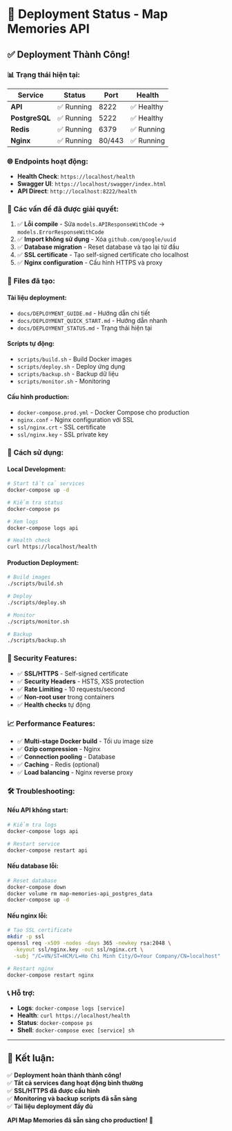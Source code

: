 # 🎉 Deployment Status - Map Memories API

## ✅ **Deployment Thành Công!**

### 📊 **Trạng thái hiện tại:**

| Service | Status | Port | Health |
|---------|--------|------|--------|
| **API** | ✅ Running | 8222 | ✅ Healthy |
| **PostgreSQL** | ✅ Running | 5222 | ✅ Healthy |
| **Redis** | ✅ Running | 6379 | ✅ Running |
| **Nginx** | ✅ Running | 80/443 | ✅ Running |

### 🌐 **Endpoints hoạt động:**

- **Health Check**: `https://localhost/health`
- **Swagger UI**: `https://localhost/swagger/index.html`
- **API Direct**: `http://localhost:8222/health`

### 🔧 **Các vấn đề đã được giải quyết:**

1. ✅ **Lỗi compile** - Sửa `models.APIResponseWithCode` → `models.ErrorResponseWithCode`
2. ✅ **Import không sử dụng** - Xóa `github.com/google/uuid`
3. ✅ **Database migration** - Reset database và tạo lại từ đầu
4. ✅ **SSL certificate** - Tạo self-signed certificate cho localhost
5. ✅ **Nginx configuration** - Cấu hình HTTPS và proxy

### 📁 **Files đã tạo:**

#### **Tài liệu deployment:**
- `docs/DEPLOYMENT_GUIDE.md` - Hướng dẫn chi tiết
- `docs/DEPLOYMENT_QUICK_START.md` - Hướng dẫn nhanh
- `docs/DEPLOYMENT_STATUS.md` - Trạng thái hiện tại

#### **Scripts tự động:**
- `scripts/build.sh` - Build Docker images
- `scripts/deploy.sh` - Deploy ứng dụng
- `scripts/backup.sh` - Backup dữ liệu
- `scripts/monitor.sh` - Monitoring

#### **Cấu hình production:**
- `docker-compose.prod.yml` - Docker Compose cho production
- `nginx.conf` - Nginx configuration với SSL
- `ssl/nginx.crt` - SSL certificate
- `ssl/nginx.key` - SSL private key

### 🚀 **Cách sử dụng:**

#### **Local Development:**
```bash
# Start tất cả services
docker-compose up -d

# Kiểm tra status
docker-compose ps

# Xem logs
docker-compose logs api

# Health check
curl https://localhost/health
```

#### **Production Deployment:**
```bash
# Build images
./scripts/build.sh

# Deploy
./scripts/deploy.sh

# Monitor
./scripts/monitor.sh

# Backup
./scripts/backup.sh
```

### 🔐 **Security Features:**

- ✅ **SSL/HTTPS** - Self-signed certificate
- ✅ **Security Headers** - HSTS, XSS protection
- ✅ **Rate Limiting** - 10 requests/second
- ✅ **Non-root user** trong containers
- ✅ **Health checks** tự động

### 📈 **Performance Features:**

- ✅ **Multi-stage Docker build** - Tối ưu image size
- ✅ **Gzip compression** - Nginx
- ✅ **Connection pooling** - Database
- ✅ **Caching** - Redis (optional)
- ✅ **Load balancing** - Nginx reverse proxy

### 🛠️ **Troubleshooting:**

#### **Nếu API không start:**
```bash
# Kiểm tra logs
docker-compose logs api

# Restart service
docker-compose restart api
```

#### **Nếu database lỗi:**
```bash
# Reset database
docker-compose down
docker volume rm map-memories-api_postgres_data
docker-compose up -d
```

#### **Nếu nginx lỗi:**
```bash
# Tạo SSL certificate
mkdir -p ssl
openssl req -x509 -nodes -days 365 -newkey rsa:2048 \
  -keyout ssl/nginx.key -out ssl/nginx.crt \
  -subj "/C=VN/ST=HCM/L=Ho Chi Minh City/O=Your Company/CN=localhost"

# Restart nginx
docker-compose restart nginx
```

### 📞 **Hỗ trợ:**

- **Logs**: `docker-compose logs [service]`
- **Health**: `curl https://localhost/health`
- **Status**: `docker-compose ps`
- **Shell**: `docker-compose exec [service] sh`

---

## 🎯 **Kết luận:**

✅ **Deployment hoàn thành thành công!**  
✅ **Tất cả services đang hoạt động bình thường**  
✅ **SSL/HTTPS đã được cấu hình**  
✅ **Monitoring và backup scripts đã sẵn sàng**  
✅ **Tài liệu deployment đầy đủ**  

**API Map Memories đã sẵn sàng cho production! 🚀** 